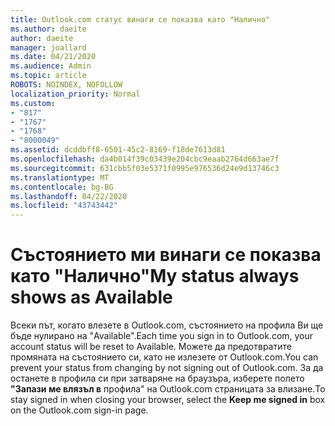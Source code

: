 ```yaml
---
title: Outlook.com статус винаги се показва като "Налично"
ms.author: daeite
author: daeite
manager: joallard
ms.date: 04/21/2020
ms.audience: Admin
ms.topic: article
ROBOTS: NOINDEX, NOFOLLOW
localization_priority: Normal
ms.custom:
- "817"
- "1767"
- "1768"
- "8000049"
ms.assetid: dcddbff8-6501-45c2-8169-f18de7613d81
ms.openlocfilehash: da4b014f39c03439e204cbc9eaab2764d663ae7f
ms.sourcegitcommit: 631cbb5f03e5371f0995e976536d24e9d13746c3
ms.translationtype: MT
ms.contentlocale: bg-BG
ms.lasthandoff: 04/22/2020
ms.locfileid: "43743442"
---
```

# <a name="my-status-always-shows-as-available"></a><span data-ttu-id="4225f-102">Състоянието ми винаги се показва като "Налично"</span><span class="sxs-lookup"><span data-stu-id="4225f-102">My status always shows as Available</span></span>

<span data-ttu-id="4225f-103">Всеки път, когато влезете в Outlook.com, състоянието на профила Ви ще бъде нулирано на "Available".</span><span class="sxs-lookup"><span data-stu-id="4225f-103">Each time you sign in to Outlook.com, your account status will be reset to Available.</span></span> <span data-ttu-id="4225f-104">Можете да предотвратите промяната на състоянието си, като не излезете от Outlook.com.</span><span class="sxs-lookup"><span data-stu-id="4225f-104">You can prevent your status from changing by not signing out of Outlook.com.</span></span> <span data-ttu-id="4225f-105">За да останете в профила си при затваряне на браузъра, изберете полето **"Запази ме влязъл в** профила" на Outlook.com страницата за влизане.</span><span class="sxs-lookup"><span data-stu-id="4225f-105">To stay signed in when closing your browser, select the **Keep me signed in** box on the Outlook.com sign-in page.</span></span>
